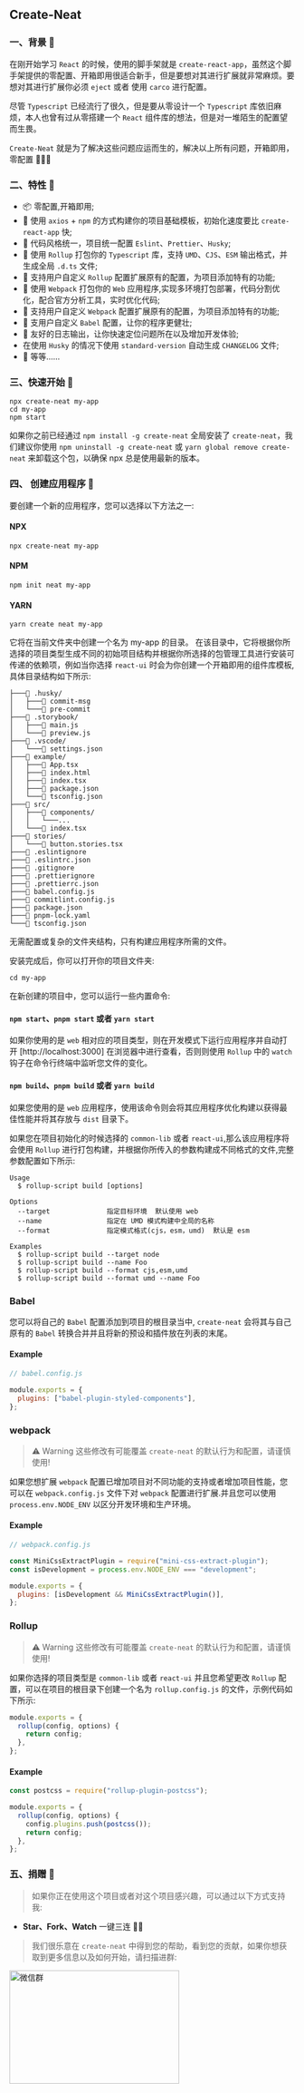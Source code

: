 ## Create-Neat

### 一、背景 📖

在刚开始学习 `React` 的时候，使用的脚手架就是 `create-react-app`，虽然这个脚手架提供的零配置、开箱即用很适合新手，但是要想对其进行扩展就非常麻烦。要想对其进行扩展你必须 `eject` 或者 使用 `carco` 进行配置。

尽管 `Typescript` 已经流行了很久，但是要从零设计一个 `Typescript` 库依旧麻烦，本人也曾有过从零搭建一个 `React` 组件库的想法，但是对一堆陌生的配置望而生畏。

`Create-Neat` 就是为了解决这些问题应运而生的，解决以上所有问题，开箱即用，零配置 🚀🚀🚀

### 二、特性 🧰

- 📦 零配置,开箱即用;
- 🚀 使用 `axios` + `npm` 的方式构建你的项目基础模板，初始化速度要比 `create-react-app` 快;
- 💯 代码风格统一，项目统一配置 `Eslint`、`Prettier`、`Husky`;
- 🥂 使用 `Rollup` 打包你的 `Typescript` 库，支持 `UMD`、`CJS`、`ESM` 输出格式，并生成全局 `.d.ts` 文件;
- 🍻 支持用户自定义 `Rollup` 配置扩展原有的配置，为项目添加特有的功能;
- 🥂 使用 `Webpack` 打包你的 `Web` 应用程序,实现多环境打包部署，代码分割优化，配合官方分析工具，实时优化代码;
- 🍻 支持用户自定义 `Webpack` 配置扩展原有的配置，为项目添加特有的功能;
- 🎯 支用户自定义 `Babel` 配置，让你的程序更健壮;
- 📕 友好的日志输出，让你快速定位问题所在以及增加开发体验;
- 在使用 `Husky` 的情况下使用 `standard-version` 自动生成 `CHANGELOG` 文件;
- 🔸 等等......

### 三、快速开始 🚩

```
npx create-neat my-app
cd my-app
npm start
```

如果你之前已经通过 `npm install -g create-neat` 全局安装了 `create-neat`，我们建议你使用 `npm uninstall -g create-neat` 或 `yarn global remove create-neat` 来卸载这个包，以确保 npx 总是使用最新的版本。

### 四、 创建应用程序 📕

要创建一个新的应用程序，您可以选择以下方法之一:

#### NPX

```
npx create-neat my-app
```

#### NPM

```
npm init neat my-app
```

#### YARN

```
yarn create neat my-app
```

它将在当前文件夹中创建一个名为 my-app 的目录。
在该目录中，它将根据你所选择的项目类型生成不同的初始项目结构并根据你所选择的包管理工具进行安装可传递的依赖项，例如当你选择 `react-ui` 时会为你创建一个开箱即用的组件库模板,具体目录结构如下所示:

```
├───📁 .husky/
│   ├───📄 commit-msg
│   └───📄 pre-commit
├───📁 .storybook/
│   ├───📄 main.js
│   └───📄 preview.js
├───📁 .vscode/
│   └───📄 settings.json
├───📁 example/
│   ├───📄 App.tsx
│   ├───📄 index.html
│   ├───📄 index.tsx
│   ├───📄 package.json
│   └───📄 tsconfig.json
├───📁 src/
│   ├───📁 components/
│   │   └───...
│   └───📄 index.tsx
├───📁 stories/
│   └───📄 button.stories.tsx
├───📄 .eslintignore
├───📄 .eslintrc.json
├───📄 .gitignore
├───📄 .prettierignore
├───📄 .prettierrc.json
├───📄 babel.config.js
├───📄 commitlint.config.js
├───📄 package.json
├───📄 pnpm-lock.yaml
└───📄 tsconfig.json
```

无需配置或复杂的文件夹结构，只有构建应用程序所需的文件。

安装完成后，你可以打开你的项目文件夹:

```
cd my-app
```

在新创建的项目中，您可以运行一些内置命令:

#### `npm start`、`pnpm start` 或者 `yarn start`

如果你使用的是 `web` 相对应的项目类型，则在开发模式下运行应用程序并自动打开 [http://localhost:3000] 在浏览器中进行查看，否则则使用 `Rollup` 中的 `watch` 钩子在命令行终端中监听您文件的变化。

#### `npm build`、`pnpm build` 或者 `yarn build`

如果您使用的是 `web` 应用程序，使用该命令则会将其应用程序优化构建以获得最佳性能并将其存放与 `dist` 目录下。

如果您在项目初始化的时候选择的 `common-lib` 或者 `react-ui`,那么该应用程序将会使用 `Rollup` 进行打包构建，并根据你所传入的参数构建成不同格式的文件,完整参数配置如下所示:

```
Usage
  $ rollup-script build [options]

Options
  --target              指定目标环境  默认使用 web
  --name                指定在 UMD 模式构建中全局的名称
  --format              指定模式格式(cjs，esm，umd)  默认是 esm

Examples
  $ rollup-script build --target node
  $ rollup-script build --name Foo
  $ rollup-script build --format cjs,esm,umd
  $ rollup-script build --format umd --name Foo
```

### Babel

您可以将自己的 `Babel` 配置添加到项目的根目录当中, `create-neat` 会将其与自己原有的 `Babel` 转换合并并且将新的预设和插件放在列表的末尾。

#### Example

```js
// babel.config.js

module.exports = {
  plugins: ["babel-plugin-styled-components"],
};
```

### webpack

> ⚠️ Warning
> 这些修改有可能覆盖 `create-neat` 的默认行为和配置，请谨慎使用!

如果您想扩展 `webpack` 配置已增加项目对不同功能的支持或者增加项目性能，您可以在 `webpack.config.js` 文件下对 `webpack` 配置进行扩展.并且您可以使用 `process.env.NODE_ENV` 以区分开发环境和生产环境。

#### Example

```js
// webpack.config.js

const MiniCssExtractPlugin = require("mini-css-extract-plugin");
const isDevelopment = process.env.NODE_ENV === "development";

module.exports = {
  plugins: [isDevelopment && MiniCssExtractPlugin()],
};
```

### Rollup

> ⚠️ Warning
> 这些修改有可能覆盖 `create-neat` 的默认行为和配置，请谨慎使用!

如果你选择的项目类型是 `common-lib` 或者 `react-ui` 并且您希望更改 `Rollup` 配置，可以在项目的根目录下创建一个名为 `rollup.config.js` 的文件，示例代码如下所示:

```js
module.exports = {
  rollup(config, options) {
    return config;
  },
};
```

#### Example

```js
const postcss = require("rollup-plugin-postcss");

module.exports = {
  rollup(config, options) {
    config.plugins.push(postcss());
    return config;
  },
};
```

### 五、捐赠 🍵

> 如果你正在使用这个项目或者对这个项目感兴趣，可以通过以下方式支持我:

- **Star、Fork、Watch** 一键三连 🚀🚀

> 我们很乐意在 `create-neat` 中得到您的帮助，看到您的贡献，如果你想获取到更多信息以及如何开始，请扫描进群:

<img src="https://img-blog.csdnimg.cn/c57a77397aec47c78fce1aaf03bb5659.jpeg" width="300" height="200" alt="微信群">
